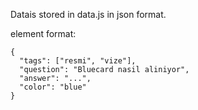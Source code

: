 Datais stored in data.js in json format.

element format: 
```
{
  "tags": ["resmi", "vize"],
  "question": "Bluecard nasil aliniyor",
  "answer": "...",
  "color": "blue"
}
```

